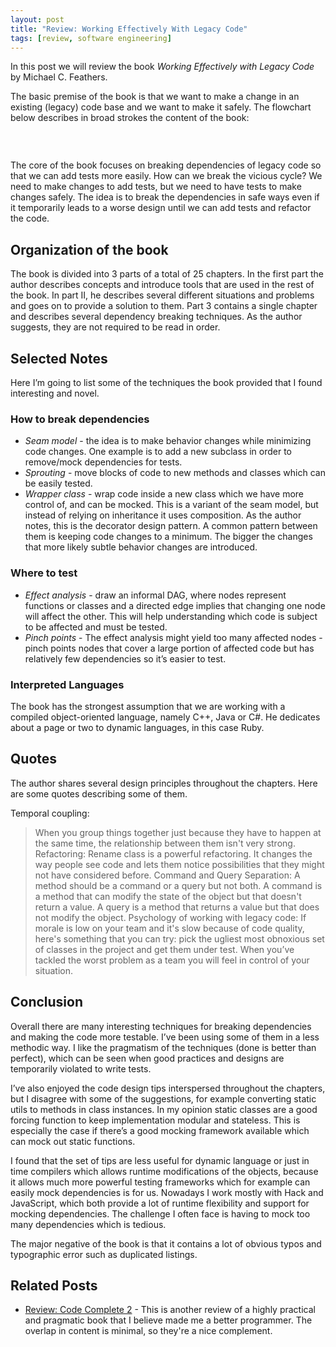 ```yaml
---
layout: post
title: "Review: Working Effectively With Legacy Code"
tags: [review, software engineering]
---
```


In this post we will review the book *Working Effectively with Legacy Code* by Michael C. Feathers.

The basic premise of the book is that we want to make a change in an existing (legacy) code base and we want to make it safely. The flowchart below describes in broad strokes the content of the book:

<figure class="center_children">
    <img src="{{site.url}}/resources/blog/2020-05-22-review:-working-effectively-with-legacy-code/2020_05_flowchart.png" alt="" />
</figure>

&nbsp;

The core of the book focuses on breaking dependencies of legacy code so that we can add tests more easily. How can we break the vicious cycle? We need to make changes to add tests, but we need to have tests to make changes safely. The idea is to break the dependencies in safe ways even if it temporarily leads to a worse design until we can add tests and refactor the code.

## Organization of the book

The book is divided into 3 parts of a total of 25 chapters. In the first part the author describes concepts and introduce tools that are used in the rest of the book. In part II, he describes several different situations and problems and goes on to provide a solution to them. Part 3 contains a single chapter and describes several dependency breaking techniques. As the author suggests, they are not required to be read in order.

## Selected Notes

Here I’m going to list some of the techniques the book provided that I found interesting and novel.

### How to break dependencies

* *Seam model* - the idea is to make behavior changes while minimizing code changes. One example is to add a new subclass in order to remove/mock dependencies for tests.
* *Sprouting* - move blocks of code to new methods and classes which can be easily tested.
* *Wrapper class* - wrap code inside a new class which we have more control of, and can be mocked. This is a variant of the seam model, but instead of relying on inheritance it uses composition. As the author notes, this is the decorator design pattern.
A common pattern between them is keeping code changes to a minimum. The bigger the changes that more likely subtle behavior changes are introduced.

### Where to test

* *Effect analysis* - draw an informal DAG, where nodes represent functions or classes and a directed edge implies that changing one node will affect the other. This will help understanding which code is subject to be affected and must be tested.
* *Pinch points* - The effect analysis might yield too many affected nodes - pinch points nodes that cover a large portion of affected code but has relatively few dependencies so it’s easier to test.

### Interpreted Languages

The book has the strongest assumption that we are working with a compiled object-oriented language, namely C++, Java or C#. He dedicates about a page or two to dynamic languages, in this case Ruby.

## Quotes

The author shares several design principles throughout the chapters. Here are some quotes describing some of them.

Temporal coupling:
> When you group things together just because they have to happen at the same time, the relationship between them isn't very strong.
Refactoring:
> Rename class is a powerful refactoring. It changes the way people see code and lets them notice possibilities that they might not have considered before.
Command and Query Separation:
> A method should be a command or a query but not both. A command is a method that can modify the state of the object but that doesn't return a value. A query is a method that returns a value but that does not modify the object.
Psychology of working with legacy code:
> If morale is low on your team and it's slow because of code quality, here's something that you can try: pick the ugliest most obnoxious set of classes in the project and get them under test. When you’ve tackled the worst problem as a team you will feel in control of your situation.

## Conclusion

Overall there are many interesting techniques for breaking dependencies and making the code more testable. I’ve been using some of them in a less methodic way. I like the pragmatism of the techniques (done is better than perfect), which can be seen when good practices and designs are temporarily violated to write tests.

I’ve also enjoyed the code design tips interspersed throughout the chapters, but I disagree with some of the suggestions, for example converting static utils to methods in class instances. In my opinion static classes are a good forcing function to keep implementation modular and stateless. This is especially the case if there’s a good mocking framework available which can mock out static functions.

I found that the set of tips are less useful for dynamic language or just in time compilers which allows runtime modifications of the objects, because it allows much more powerful testing frameworks which for example can easily mock dependencies is for us. Nowadays I work mostly with Hack and JavaScript, which both provide a lot of runtime flexibility and support for mocking dependencies. The challenge I often face is having to mock too many dependencies which is tedious.

The major negative of the book is that it contains a lot of obvious typos and typographic error such as duplicated listings.

## Related Posts

* [Review: Code Complete 2]({{site.url}}/blog/2016/06/01/review:-code-complete-2.html) - This is another review of a highly practical and pragmatic book that I believe made me a better programmer. The overlap in content is minimal, so they're a nice complement.